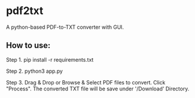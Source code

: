# pdf2txt
A python-based PDF-to-TXT converter with GUI.

## How to use:
Step 1. pip install -r requirements.txt

Step 2. python3 app.py

Step 3. Drag & Drop or Browse & Select PDF files to convert. Click "Process". The converted TXT file will be save under '/Download' Directory.
